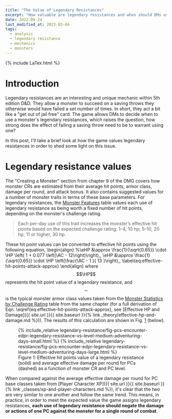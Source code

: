 ```yaml
---
title: "The Value of Legendary Resistances"
excerpt: "How valuable are legendary resistances and when should DMs use them?"
date: 2022-09-24
last_modified_at: 2023-03-04
tags:
  - analysis
  - legendary resistance
  - mechanics
  - monsters
---
```


{% include LaTex.html %}

# Introduction

Legendary resistances are an interesting and unique mechanic within 5th edition D&D. They allow a monster to succeed on a saving throws they otherwise would have failed a set number of times. In short, they act a bit like a "get out of jail free" card. The game allows DMs to decide when to use a monster's legendary resistances, which raises the question, how strong does the effect of failing a saving throw need to be to warrant using one?

In this post, I'll take a brief look at how the game values legendary resistances in order to shed some light on this issue.

# Legendary resistance values

The "Creating a Monster" section from chapter 9 of the DMG covers how monster CRs are estimated from their average hit points, armor class, damage per round, and attack bonus. It also contains suggested values for a number of monster traits in terms of these base parameters. For legendary resistances, the [Monster Features](https://www.dndbeyond.com/sources/dmg/dungeon-masters-workshop#MonsterFeatures) table values each use of legendary resistance as being worth a fixed number of hit points, depending on the monster's challenge rating.

> Each per-day use of this trait increases the monster’s effective hit points based on the expected challenge rating: 1–4, 10 hp; 5–10, 20 hp; 11 or higher, 30 hp.

These hit point values can be converted to effective hit points using the following equation,
\begin{align}
    %\eHP &\approx \frac{1}{\sqrt{0.65}} \cdot \HP \left( 1 + 0.077 \left(\AC - 12\right)\right)\,, 
    \eHP &\approx \frac{1}{\sqrt{0.65}} \cdot \HP \left(\frac{\AC - 1 }{ 13 }\right)\,, 
    \label{eq:effective-hit-points-attack-approx} 
\end{align}
where $$\HP$$ represents the hit point value of a legendary resistance, and $$\AC$$ is the typical monster armor class values taken from the [Monster Statistics by Challenge Rating](https://www.dndbeyond.com/sources/dmg/dungeon-masters-workshop#MonsterStatisticsbyChallengeRating) table from the same chapter (for a full derivation of Eqn. \eqref{eq:effective-hit-points-attack-approx}, see [Effective HP and Damage]({{ site.url }}{{ site.baseurl }}{% link _theory/effective-hp-and-damage.md %})). The results of this calculation are shown in Fig. <a href="#fig:pcs-encounter-edpr-legendary-resistance-vs-level-medium-adventuring-days" class="fig-ref">1</a> (below).

<figure id="fig:pcs-encounter-edpr-legendary-resistance-vs-level-medium-adventuring-days">
    {% include_relative legendary-resistance/fig-pcs-encounter-edpr-legendary-resistance-vs-level-medium-adventuring-days-small.html %}
    {% include_relative legendary-resistance/fig-pcs-encounter-edpr-legendary-resistance-vs-level-medium-adventuring-days-large.html %}
    <figcaption>Figure 1: Effective hit points value of a legendary resistance (solid) and average effective damage per round for PCs (dashed) as a function of monster CR and PC level.</figcaption>
</figure>

When compared against the average effective damage per round for PC base classes taken from [Player Character XP]({{ site.url }}{{ site.baseurl }}{% link _classes/xp-and-player-characters.md %}), it's clear that the two are very similar to one another and follow the same trend. This means, in practice, in order to meet the expected value the game assigns legendary resistances, **each use of legendary resistance should negate the damage or actions of one PC against the monster for a single round of combat**.